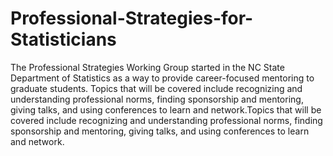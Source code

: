 # Professional-Strategies-for-Statisticians
The Professional Strategies Working Group started in the NC State Department of Statistics as a way to provide career-focused mentoring to graduate students. Topics that will be covered include recognizing and understanding professional norms, finding sponsorship and mentoring, giving talks, and using conferences to learn and network.Topics that will be covered include recognizing and understanding professional norms, finding sponsorship and mentoring, giving talks, and using conferences to learn and network.
